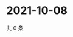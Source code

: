 # 2021-10-08

共 0 条

<!-- BEGIN WEIBO -->
<!-- 最后更新时间 Fri Oct 08 2021 22:00:30 GMT+0800 (China Standard Time) -->

<!-- END WEIBO -->
